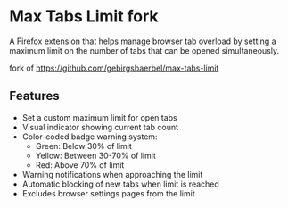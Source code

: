 # Max Tabs Limit fork

A Firefox extension that helps manage browser tab overload by setting a maximum limit on the number of tabs that can be opened simultaneously.

fork of https://github.com/gebirgsbaerbel/max-tabs-limit

## Features

- Set a custom maximum limit for open tabs
- Visual indicator showing current tab count
- Color-coded badge warning system:
  - Green: Below 30% of limit
  - Yellow: Between 30-70% of limit
  - Red: Above 70% of limit
- Warning notifications when approaching the limit
- Automatic blocking of new tabs when limit is reached
- Excludes browser settings pages from the limit
